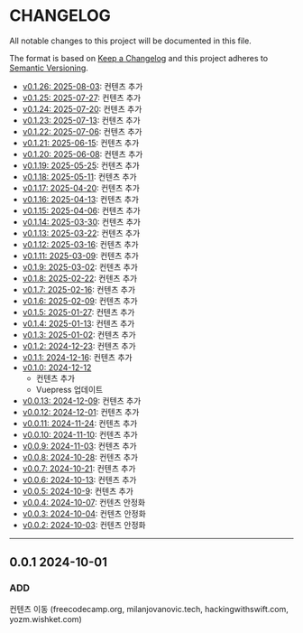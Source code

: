 # CHANGELOG

All notable changes to this project will be documented in this file.

The format is based on [Keep a Changelog](http://keepachangelog.com)
and this project adheres to [Semantic Versioning](http://semver.org).

- [v0.1.26: 2025-08-03][v0.1.26]: 컨텐츠 추가
- [v0.1.25: 2025-07-27][v0.1.25]: 컨텐츠 추가
- [v0.1.24: 2025-07-20][v0.1.24]: 컨텐츠 추가
- [v0.1.23: 2025-07-13][v0.1.23]: 컨텐츠 추가
- [v0.1.22: 2025-07-06][v0.1.22]: 컨텐츠 추가
- [v0.1.21: 2025-06-15][v0.1.21]: 컨텐츠 추가
- [v0.1.20: 2025-06-08][v0.1.20]: 컨텐츠 추가
- [v0.1.19: 2025-05-25][v0.1.19]: 컨텐츠 추가
- [v0.1.18: 2025-05-11][v0.1.18]: 컨텐츠 추가
- [v0.1.17: 2025-04-20][v0.1.17]: 컨텐츠 추가
- [v0.1.16: 2025-04-13][v0.1.16]: 컨텐츠 추가
- [v0.1.15: 2025-04-06][v0.1.15]: 컨텐츠 추가
- [v0.1.14: 2025-03-30][v0.1.14]: 컨텐츠 추가
- [v0.1.13: 2025-03-22][v0.1.13]: 컨텐츠 추가
- [v0.1.12: 2025-03-16][v0.1.12]: 컨텐츠 추가
- [v0.1.11: 2025-03-09][v0.1.11]: 컨텐츠 추가
- [v0.1.9: 2025-03-02][v0.1.9]: 컨텐츠 추가
- [v0.1.8: 2025-02-22][v0.1.8]: 컨텐츠 추가
- [v0.1.7: 2025-02-16][v0.1.7]: 컨텐츠 추가
- [v0.1.6: 2025-02-09][v0.1.6]: 컨텐츠 추가
- [v0.1.5: 2025-01-27][v0.1.5]: 컨텐츠 추가
- [v0.1.4: 2025-01-13][v0.1.4]: 컨텐츠 추가
- [v0.1.3: 2025-01-02][v0.1.3]: 컨텐츠 추가
- [v0.1.2: 2024-12-23][v0.1.2]: 컨텐츠 추가
- [v0.1.1: 2024-12-16][v0.1.1]: 컨텐츠 추가
- [v0.1.0: 2024-12-12][v0.1.0]
  - 컨텐츠 추가
  - Vuepress 업데이트
- [v0.0.13: 2024-12-09][v0.0.13]: 컨텐츠 추가
- [v0.0.12: 2024-12-01][v0.0.12]: 컨텐츠 추가
- [v0.0.11: 2024-11-24][v0.0.11]: 컨텐츠 추가
- [v0.0.10: 2024-11-10][v0.0.10]: 컨텐츠 추가
- [v0.0.9: 2024-11-03][v0.0.9]: 컨텐츠 추가
- [v0.0.8: 2024-10-28][v0.0.8]: 컨텐츠 추가
- [v0.0.7: 2024-10-21][v0.0.7]: 컨텐츠 추가
- [v0.0.6: 2024-10-13][v0.0.6]: 컨텐츠 추가
- [v0.0.5: 2024-10-9][v0.0.5]: 컨텐츠 추가
- [v0.0.4: 2024-10-07][v0.0.4]: 컨텐츠 안정화
- [v0.0.3: 2024-10-04][v0.0.3]: 컨텐츠 안정화
- [v0.0.2: 2024-10-03][v0.0.2]: 컨텐츠 안정화

---

## 0.0.1 2024-10-01

### ADD

컨텐츠 이동 (freecodecamp.org, milanjovanovic.tech, hackingwithswift.com, yozm.wishket.com)

[v0.0.2]: https://github.com/chanhi2000/bookshelf/compare/v0.0.1...v0.0.2
[v0.0.3]: https://github.com/chanhi2000/bookshelf/compare/v0.0.2...v0.0.3
[v0.0.4]: https://github.com/chanhi2000/bookshelf/compare/v0.0.3...v0.0.4
[v0.0.5]: https://github.com/chanhi2000/bookshelf/compare/v0.0.4...v0.0.5
[v0.0.6]: https://github.com/chanhi2000/bookshelf/compare/v0.0.5...v0.0.6
[v0.0.7]: https://github.com/chanhi2000/bookshelf/compare/v0.0.6...v0.0.7
[v0.0.8]: https://github.com/chanhi2000/bookshelf/compare/v0.0.7...v0.0.8
[v0.0.9]: https://github.com/chanhi2000/bookshelf/compare/v0.0.8...v0.0.9
[v0.0.10]: https://github.com/chanhi2000/bookshelf/compare/v0.0.9...v0.0.10
[v0.0.11]: https://github.com/chanhi2000/bookshelf/compare/v0.0.10...v0.0.11
[v0.0.12]: https://github.com/chanhi2000/bookshelf/compare/v0.0.11...v0.0.12
[v0.0.13]: https://github.com/chanhi2000/bookshelf/compare/v0.0.12...v0.0.13
[v0.1.0]: https://github.com/chanhi2000/bookshelf/compare/v0.0.13...v0.1.0
[v0.1.1]: https://github.com/chanhi2000/bookshelf/compare/v0.1.0...v0.1.1
[v0.1.2]: https://github.com/chanhi2000/bookshelf/compare/v0.1.1...v0.1.2
[v0.1.3]: https://github.com/chanhi2000/bookshelf/compare/v0.1.2...v0.1.3
[v0.1.4]: https://github.com/chanhi2000/bookshelf/compare/v0.1.3...v0.1.4
[v0.1.5]: https://github.com/chanhi2000/bookshelf/compare/v0.1.4...v0.1.5
[v0.1.6]: https://github.com/chanhi2000/bookshelf/compare/v0.1.5...v0.1.6
[v0.1.7]: https://github.com/chanhi2000/bookshelf/compare/v0.1.6...v0.1.7
[v0.1.8]: https://github.com/chanhi2000/bookshelf/compare/v0.1.7...v0.1.8
[v0.1.9]: https://github.com/chanhi2000/bookshelf/compare/v0.1.8...v0.1.9
[v0.1.11]: https://github.com/chanhi2000/bookshelf/compare/v0.1.9...v0.1.11
[v0.1.12]: https://github.com/chanhi2000/bookshelf/compare/v0.1.11...v0.1.12
[v0.1.13]: https://github.com/chanhi2000/bookshelf/compare/v0.1.12...v0.1.13
[v0.1.14]: https://github.com/chanhi2000/bookshelf/compare/v0.1.13...v0.1.14
[v0.1.15]: https://github.com/chanhi2000/bookshelf/compare/v0.1.14...v0.1.15
[v0.1.16]: https://github.com/chanhi2000/bookshelf/compare/v0.1.15...v0.1.16
[v0.1.17]: https://github.com/chanhi2000/bookshelf/compare/v0.1.16...v0.1.17
[v0.1.18]: https://github.com/chanhi2000/bookshelf/compare/v0.1.17...v0.1.18
[v0.1.19]: https://github.com/chanhi2000/bookshelf/compare/v0.1.18...v0.1.19
[v0.1.20]: https://github.com/chanhi2000/bookshelf/compare/v0.1.19...v0.1.20
[v0.1.21]: https://github.com/chanhi2000/bookshelf/compare/v0.1.20...v0.1.21
[v0.1.22]: https://github.com/chanhi2000/bookshelf/compare/v0.1.21...v0.1.22
[v0.1.23]: https://github.com/chanhi2000/bookshelf/compare/v0.1.22...v0.1.23
[v0.1.24]: https://github.com/chanhi2000/bookshelf/compare/v0.1.23...v0.1.24
[v0.1.25]: https://github.com/chanhi2000/bookshelf/compare/v0.1.24...v0.1.25
[v0.1.26]: https://github.com/chanhi2000/bookshelf/compare/v0.1.25...v0.1.26